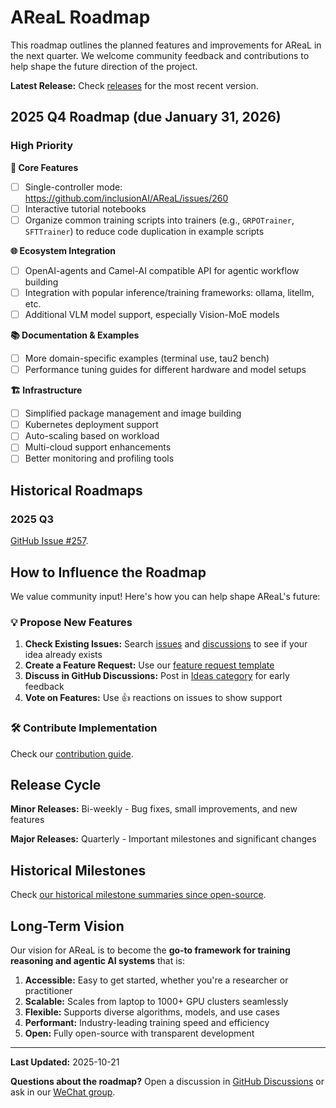# AReaL Roadmap

This roadmap outlines the planned features and improvements for AReaL in the next
quarter. We welcome community feedback and contributions to help shape the future
direction of the project.

**Latest Release:** Check [releases](https://github.com/inclusionAI/AReaL/releases) for
the most recent version.

## 2025 Q4 Roadmap (due January 31, 2026)

### High Priority

**🔧 Core Features**

- [ ] Single-controller mode: https://github.com/inclusionAI/AReaL/issues/260
- [ ] Interactive tutorial notebooks
- [ ] Organize common training scripts into trainers (e.g., `GRPOTrainer`, `SFTTrainer`)
  to reduce code duplication in example scripts

**🌐 Ecosystem Integration**

- [ ] OpenAI-agents and Camel-AI compatible API for agentic workflow building
- [ ] Integration with popular inference/training frameworks: ollama, litellm, etc.
- [ ] Additional VLM model support, especially Vision-MoE models

**📚 Documentation & Examples**

- [ ] More domain-specific examples (terminal use, tau2 bench)
- [ ] Performance tuning guides for different hardware and model setups

**🏗️ Infrastructure**

- [ ] Simplified package management and image building
- [ ] Kubernetes deployment support
- [ ] Auto-scaling based on workload
- [ ] Multi-cloud support enhancements
- [ ] Better monitoring and profiling tools

## Historical Roadmaps

### 2025 Q3

[GitHub Issue #257](https://github.com/inclusionAI/AReaL/issues/257).

## How to Influence the Roadmap

We value community input! Here's how you can help shape AReaL's future:

### 💡 Propose New Features

1. **Check Existing Issues:** Search
   [issues](https://github.com/inclusionAI/AReaL/issues) and
   [discussions](https://github.com/inclusionAI/AReaL/discussions) to see if your idea
   already exists
1. **Create a Feature Request:** Use our
   [feature request template](https://github.com/inclusionAI/AReaL/issues/new?template=feature.md)
1. **Discuss in GitHub Discussions:** Post in
   [Ideas category](https://github.com/inclusionAI/AReaL/discussions/categories/ideas)
   for early feedback
1. **Vote on Features:** Use 👍 reactions on issues to show support

### 🛠️ Contribute Implementation

Check our [contribution guide](CONTRIBUTING.md).

## Release Cycle

**Minor Releases:** Bi-weekly - Bug fixes, small improvements, and new features

**Major Releases:** Quarterly - Important milestones and significant changes

## Historical Milestones

Check [our historical milestone summaries since open-source](docs/version_history.md).

## Long-Term Vision

Our vision for AReaL is to become the **go-to framework for training reasoning and
agentic AI systems** that is:

1. **Accessible:** Easy to get started, whether you're a researcher or practitioner
1. **Scalable:** Scales from laptop to 1000+ GPU clusters seamlessly
1. **Flexible:** Supports diverse algorithms, models, and use cases
1. **Performant:** Industry-leading training speed and efficiency
1. **Open:** Fully open-source with transparent development

______________________________________________________________________

**Last Updated:** 2025-10-21

**Questions about the roadmap?** Open a discussion in
[GitHub Discussions](https://github.com/inclusionAI/AReaL/discussions) or ask in our
[WeChat group](./assets/wechat_qrcode.png).
